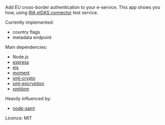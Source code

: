 Add EU cross-border authentication to your e-service.
This app shows you how, using [RIA eIDAS connector](https://e-gov.github.io/eIDAS-Connector/) test service.

Currently implemented:
- country flags
- metadata endpoint

Main dependencies:
- Node.js
- [express](http://expressjs.com/en/4x/api.html)
- [ejs](https://www.npmjs.com/package/ejs)
- [moment](https://www.npmjs.com/package/moment)
- [xml-crypto](https://www.npmjs.com/package/xml-crypto)
- [xml-encryption](https://www.npmjs.com/package/xml-encryption)
- [xmldom](https://www.npmjs.com/package/xmldom)

Heavily influenced by:
- [node-saml](https://github.com/auth0/node-saml)

Licence: MIT